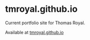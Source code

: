 # tmroyal.github.io

Current portfolio site for Thomas Royal.

Available at [tmroyal.github.io](http://tmroyal.github.io/)